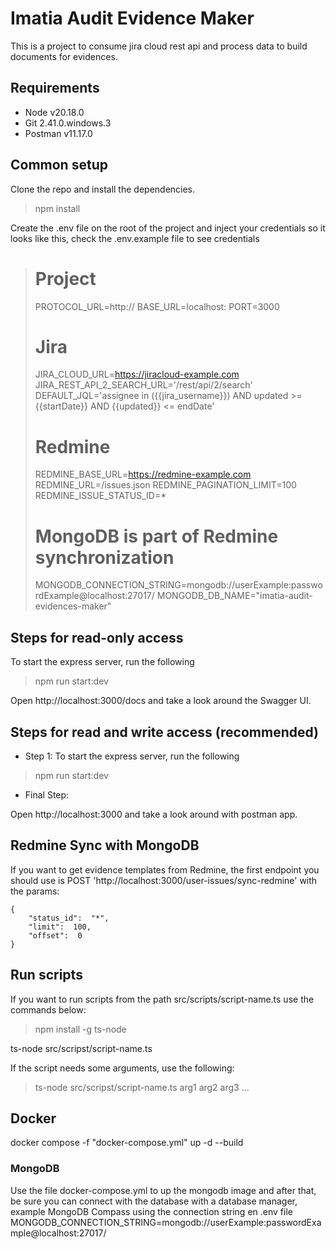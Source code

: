 # Imatia Audit Evidence Maker

This is a project to consume jira cloud rest api and process data to build documents for evidences.

## Requirements

- Node v20.18.0
- Git 2.41.0.windows.3
- Postman v11.17.0

## Common setup

Clone the repo and install the dependencies.

> npm install

Create the .env file on the root of the project and inject your credentials so it looks like this, check the .env.example file to see credentials

> # Project
> PROTOCOL_URL=http://
> BASE_URL=localhost:
> PORT=3000
> 
> # Jira
> JIRA_CLOUD_URL=https://jiracloud-example.com
> JIRA_REST_API_2_SEARCH_URL='/rest/api/2/search'
> DEFAULT_JQL='assignee in ({{jira_username}}) AND updated >= {{startDate}} AND {{updated}} <= endDate'
> 
> # Redmine
> REDMINE_BASE_URL=https://redmine-example.com
> REDMINE_URL=/issues.json
> REDMINE_PAGINATION_LIMIT=100
> REDMINE_ISSUE_STATUS_ID=*
> 
> # MongoDB is part of Redmine synchronization
> MONGODB_CONNECTION_STRING=mongodb://userExample:passwordExample@localhost:27017/
> MONGODB_DB_NAME="imatia-audit-evidences-maker"

## Steps for read-only access

To start the express server, run the following

> npm run start:dev

Open http://localhost:3000/docs and take a look around the Swagger UI.

## Steps for read and write access (recommended)

- Step 1: To start the express server, run the following

> npm run start:dev

- Final Step:

Open http://localhost:3000 and take a look around with postman app.

## Redmine Sync with MongoDB

If you want to get evidence templates from Redmine, the first endpoint you should use is POST 'http://localhost:3000/user-issues/sync-redmine' with the params:

    {
	    "status_id":  "*",
	    "limit":  100,
	    "offset":  0
    }
  

## Run scripts

If you want to run scripts from the path src/scripts/script-name.ts use the commands below:

> npm install -g ts-node

ts-node src/scripst/script-name.ts

If the script needs some arguments, use the following:

> ts-node src/scripst/script-name.ts arg1 arg2 arg3 ...

## Docker

docker compose -f "docker-compose.yml" up -d --build

### MongoDB

Use the file docker-compose.yml to up the mongodb image and after that, be sure you can connect with the database with a database manager, example MongoDB Compass using the connection string en .env file MONGODB_CONNECTION_STRING=mongodb://userExample:passwordExample@localhost:27017/